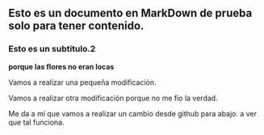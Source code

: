## Esto es un documento en MarkDown de prueba solo para tener contenido.

### Esto es un subtitulo.2

**porque las flores no eran locas**

Vamos a realizar una pequeña modificación.

Vamos a realizar otra modificación porque no me fio la verdad.

Me da a mí que vamos a realizar un cambio desde github para abajo. a ver que tal funciona.
